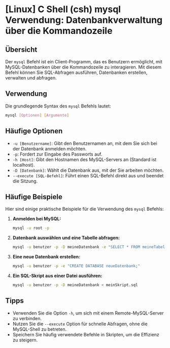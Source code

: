 # [Linux] C Shell (csh) mysql Verwendung: Datenbankverwaltung über die Kommandozeile

## Übersicht
Der `mysql` Befehl ist ein Client-Programm, das es Benutzern ermöglicht, mit MySQL-Datenbanken über die Kommandozeile zu interagieren. Mit diesem Befehl können Sie SQL-Abfragen ausführen, Datenbanken erstellen, verwalten und abfragen.

## Verwendung
Die grundlegende Syntax des `mysql` Befehls lautet:

```bash
mysql [Optionen] [Argumente]
```

## Häufige Optionen
- `-u [Benutzername]`: Gibt den Benutzernamen an, mit dem Sie sich bei der Datenbank anmelden möchten.
- `-p`: Fordert zur Eingabe des Passworts auf.
- `-h [Host]`: Gibt den Hostnamen des MySQL-Servers an (Standard ist localhost).
- `-D [Datenbank]`: Wählt die Datenbank aus, mit der Sie arbeiten möchten.
- `--execute [SQL-Befehl]`: Führt einen SQL-Befehl direkt aus und beendet die Sitzung.

## Häufige Beispiele
Hier sind einige praktische Beispiele für die Verwendung des `mysql` Befehls:

1. **Anmelden bei MySQL:**
   ```bash
   mysql -u root -p
   ```

2. **Datenbank auswählen und eine Tabelle abfragen:**
   ```bash
   mysql -u benutzer -p -D meineDatenbank -e "SELECT * FROM meineTabelle;"
   ```

3. **Eine neue Datenbank erstellen:**
   ```bash
   mysql -u benutzer -p -e "CREATE DATABASE neueDatenbank;"
   ```

4. **Ein SQL-Skript aus einer Datei ausführen:**
   ```bash
   mysql -u benutzer -p -D meineDatenbank < meinSkript.sql
   ```

## Tipps
- Verwenden Sie die Option `-h`, um sich mit einem Remote-MySQL-Server zu verbinden.
- Nutzen Sie die `--execute` Option für schnelle Abfragen, ohne die MySQL-Shell zu betreten.
- Speichern Sie häufig verwendete Befehle in Skripten, um die Effizienz zu steigern.